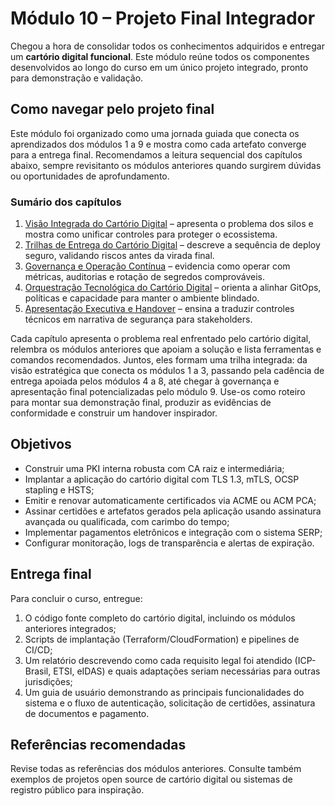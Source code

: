 # Módulo 10 – Projeto Final Integrador

Chegou a hora de consolidar todos os conhecimentos adquiridos e entregar um **cartório digital funcional**. Este módulo reúne todos os componentes desenvolvidos ao longo do curso em um único projeto integrado, pronto para demonstração e validação.

## Como navegar pelo projeto final

Este módulo foi organizado como uma jornada guiada que conecta os aprendizados dos módulos 1 a 9 e mostra como cada artefato converge para a entrega final. Recomendamos a leitura sequencial dos capítulos abaixo, sempre revisitanto os módulos anteriores quando surgirem dúvidas ou oportunidades de aprofundamento.

### Sumário dos capítulos

1. [Visão Integrada do Cartório Digital](01_visao_integrada.md) – apresenta o problema dos silos e mostra como unificar controles para proteger o ecossistema.
2. [Trilhas de Entrega do Cartório Digital](02_trilhas_entrega_cartorio.md) – descreve a sequência de deploy seguro, validando riscos antes da virada final.
3. [Governança e Operação Contínua](03_governanca_operacao.md) – evidencia como operar com métricas, auditorias e rotação de segredos comprováveis.
4. [Orquestração Tecnológica do Cartório Digital](04_orquestracao_tecnologia.md) – orienta a alinhar GitOps, políticas e capacidade para manter o ambiente blindado.
5. [Apresentação Executiva e Handover](05_apresentacao_execucao.md) – ensina a traduzir controles técnicos em narrativa de segurança para stakeholders.

Cada capítulo apresenta o problema real enfrentado pelo cartório digital, relembra os módulos anteriores que apoiam a solução e lista ferramentas e comandos recomendados. Juntos, eles formam uma trilha integrada: da visão estratégica que conecta os módulos 1 a 3, passando pela cadência de entrega apoiada pelos módulos 4 a 8, até chegar à governança e apresentação final potencializadas pelo módulo 9. Use-os como roteiro para montar sua demonstração final, produzir as evidências de conformidade e construir um handover inspirador.

## Objetivos

- Construir uma PKI interna robusta com CA raiz e intermediária;
- Implantar a aplicação do cartório digital com TLS 1.3, mTLS, OCSP stapling e HSTS;
- Emitir e renovar automaticamente certificados via ACME ou ACM PCA;
- Assinar certidões e artefatos gerados pela aplicação usando assinatura avançada ou qualificada, com carimbo do tempo;
- Implementar pagamentos eletrônicos e integração com o sistema SERP;
- Configurar monitoração, logs de transparência e alertas de expiração.

## Entrega final

Para concluir o curso, entregue:

1. O código fonte completo do cartório digital, incluindo os módulos anteriores integrados;
2. Scripts de implantação (Terraform/CloudFormation) e pipelines de CI/CD;
3. Um relatório descrevendo como cada requisito legal foi atendido (ICP-Brasil, ETSI, eIDAS) e quais adaptações seriam necessárias para outras jurisdições;
4. Um guia de usuário demonstrando as principais funcionalidades do sistema e o fluxo de autenticação, solicitação de certidões, assinatura de documentos e pagamento.

## Referências recomendadas

Revise todas as referências dos módulos anteriores. Consulte também exemplos de projetos open source de cartório digital ou sistemas de registro público para inspiração.
